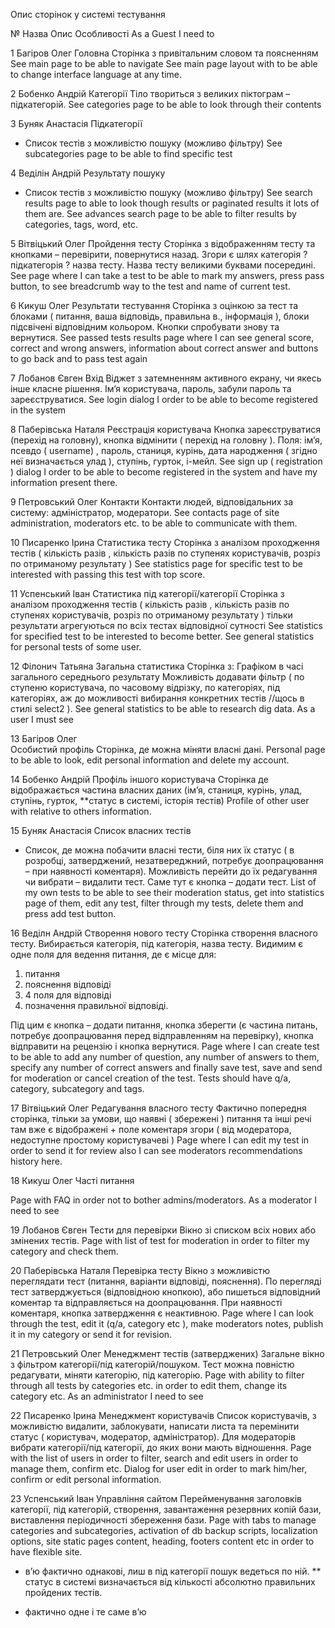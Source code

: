 

Опис сторінок у системі тестування

№
Назва
Опис
Особливості
As a Guest I need to 

1 Багіров Олег
Головна
Сторінка з привітальним словом та поясненням
See main page to be able to navigate
See main page layout with to be able to change interface language at any time.

2  Бобенко Андрій 
Категорії
Тіло твориться з великих піктограм – підкатегорій.
See categories page to be able to look through their contents

3  Буняк Анастасія
Підкатегорії
* Список тестів з можливістю пошуку (можливо фільтру)
See subcategories page to be able to find specific test

4  Веділін Андрій
Результату пошуку
* Список тестів з можливістю пошуку (можливо фільтру)
See search results page to able to look though results or paginated results it lots of them are.
See advances search page to be able to filter results by categories, tags, word, etc.

5 Вітвіцький Олег 
Пройдення тесту
Сторінка з відображенням тесту та кнопками – перевірити, повернутися назад.
Згори є шлях категорія ? підкатегорія ? назва тесту.
Назва тесту великими буквами посередині.
See page where I can take a test to be able to mark my answers, press pass button, to see breadcrumb way to the test and name of current test.

6  Кикуш Олег
Результати тестування
Сторінка з оцінкою за тест та блоками ( питання, ваша відповідь, правильна в., інформація ), блоки підсвічені відповідним кольором. Кнопки спробувати знову та вернутися.
See passed tests results page where I can see general score, correct and wrong answers, information about correct answer and buttons to go back and to pass test again

7 Лобанов Євген
Вхід
Віджет з затемненням активного екрану, чи якесь інше класне рішення.
Ім’я користувача, пароль, забули пароль та зареєструватися.
See login dialog I order to be able to become registered in the system

8 Паберівська Наталя 
Реєстрація користувача
Кнопка зареєструватися (перехід на головну), кнопка відмінити ( перехід на головну ).
Поля: ім’я, псевдо ( username) , пароль, станиця, курінь, дата народження ( згідно неї визначається улад ), ступінь, гурток, і-мейл.
See sign up ( registration ) dialog I order to be able to become registered in the system and have my information present there.

9 Петровський Олег
Контакти
Контакти людей, відповідальних за систему: адміністратор, модератори.
See contacts page of site administration, moderators etc. to be able to communicate with them.

10 Писаренко Ірина
Статистика тесту
Сторінка з аналізом проходження тестів ( кількість разів , кількість разів по ступенях користувачів, розріз по отриманому результату )
See statistics page for specific test to be interested with passing this test with top score.

11 Успенський Іван
Статистика під категорії/категорії
Сторінка з аналізом проходження тестів ( кількість разів , кількість разів по ступенях користувачів, розріз по отриманому результату ) тільки результати агрегуються по всіх тестах відповідної сутності
See statistics for specified test to be interested to become better.
See general statistics for personal tests of some user.

12 Філонич Татьяна
Загальна статистика
Сторінка з:
Графіком в часі загального середнього результату
Можливість додавати фільтр ( по ступеню користувача, по часовому відрізку, по категоріях, під категоріях, аж до можливості вибирання конкретних тестів //щось в стилі select2 ).
See general statistics to be able to research dig data.
As a user I must see

13 Багіров Олег  
Особистий профіль
Сторінка, де можна міняти власні дані. 
Personal page to be able to look, edit personal information and delete my account.

14 Бобенко Андрій
Профіль іншого користувача
Сторінка де відображається частина власних даних (ім’я, станиця, курінь, улад, ступінь, гурток, **статус в системі, історія тестів)
Profile of other user with relative to others information.

15  Буняк Анастасія
Список власних тестів
+ Список, де можна побачити власні тести, біля них їх статус ( в розробці, затверджений, незатвереджний, потребує доопрацювання – при наявності коментаря). Можливість перейти до їх редагування чи вибрати – видалити тест. Саме тут є кнопка – додати тест.
List of my own tests to be able to see their moderation status, get into statistics page of them, edit any test, filter through my tests, delete them and press add test button.

16  Веділн Андрій
Створення нового тесту
Сторінка створення власного тесту. Вибирається категорія, під категорія, назва тесту.
Видимим є одне поля для ведення питання, де є місце для:
1. питання
2. пояснення відповіді
3. 4 поля для відповіді
4. позначення правильної відповіді.

Під цим є кнопка – додати питання, кнопка зберегти (є частина питань, потребує доопрацювання перед відправленням на перевірку), кнопка відправити на рецензію і кнопка вернутися.
Page where I can create test to be able to add any number of question, any number of answers to them, specify any number of correct answers and finally save test, save and send for moderation or cancel creation of the test. Tests should have q/a, category, subcategory and tags.

17  Вітвіцький Олег
Редагування власного тесту
Фактично попередня сторінка, тільки за умови, що наявні ( збережені ) питання та інші речі там вже є відображені + поле коментаря згори ( від модератора, недоступне простому користувачеві )
Page where I can edit my test in order to send it for review also I can see moderators recommendations history here.

18 Кикуш Олег
Часті питання

Page with FAQ in order not to bother admins/moderators.
As a moderator I need to see

19 Лобанов Євген
Тести для перевірки
Вікно зі списком всіх нових або змінених тестів.
Page with list of test for moderation in order to filter my category and check them.

20 Паберівська Наталя
Перевірка тесту
Вікно з можливістю переглядати тест (питання, варіанти відповіді, пояснення). По перегляді тест затверджується (відповідною кнопкою), або пишеться відповідний коментар та відправляється на доопрацювання. При наявності коментаря, кнопка затвердження є неактивною.
Page where I can look through the test, edit it (q/a, category etc ), make moderators notes, publish it in my category or send it for revision.

21 Петровський Олег
Менеджмент тестів (затверджених)
Загальне вікно з фільтром категорії/під категорій/пошуком. Тест можна повністю редагувати, міняти категорію, під категорію.
Page with ability to filter through all tests by categories etc. in order to edit them, change its category etc.
As an administrator I need to see

22 Писаренко Ірина
Менеджмент користувачів
Список користувачів, з можливістю видалити, заблокувати, написати листа та перемінити статус ( користувач, модератор, адміністратор). Для модераторів вибрати категорії/під категорії, до яких вони мають відношення.
Page with the list of users in order to filter, search and edit users in order to manage them, confirm etc.
Dialog for user edit in order to mark him/her, confirm or edit personal information.

23 Успенський Іван
Управління сайтом
Перейменування заголовків категорії, під категорій, створення, завантаження резервних копій бази, виставлення періодичності збереження бази.
Page with tabs to manage categories and subcategories, activation of db backup scripts, localization options, site static pages content, heading, footers content etc in order to have flexible site.





*   в’ю фактично однакові, лиш в під категорії пошук ведеться по ній.
** статус в системі визначається від кількості абсолютно правильних пройдених тестів.
+ фактично одне і те саме в’ю
